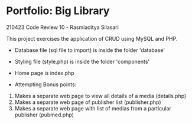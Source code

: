 # Portfolio: Big Library
210423 Code Review 10 - Rasmiaditya Silasari

This project exercises the application of CRUD using MySQL and PHP.
- Database file (sql file to import) is inside the folder 'database'
- Styling file (style.php) is inside the folder 'components'
- Home page is index.php

- Attempting Bonus points:
1) Makes a separate web page to view all details of a media (details.php)
2) Makes a separate web page of publisher list (publisher.php)
3) Makes a separate web page with list of medias from a particular publisher (pubmed.php)
